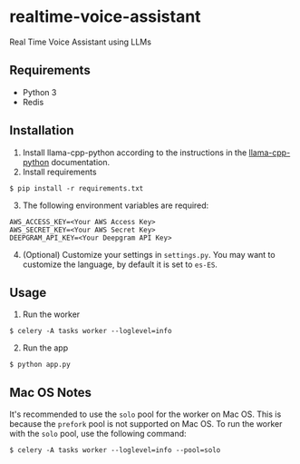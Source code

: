 # realtime-voice-assistant
Real Time Voice Assistant using LLMs

## Requirements
- Python 3
- Redis

## Installation
1. Install llama-cpp-python according to the instructions in the [llama-cpp-python](https://llama-cpp-python.readthedocs.io/en/stable/#installation) documentation.
2. Install requirements
```
$ pip install -r requirements.txt
```
3. The following environment variables are required:
```
AWS_ACCESS_KEY=<Your AWS Access Key>
AWS_SECRET_KEY=<Your AWS Secret Key>
DEEPGRAM_API_KEY=<Your Deepgram API Key>
```
4. (Optional) Customize your settings in `settings.py`. You may want to customize the language, by default it is set to `es-ES`.

## Usage
1. Run the worker
```console
$ celery -A tasks worker --loglevel=info
```
2. Run the app
```
$ python app.py
```

## Mac OS Notes
It's recommended to use the `solo` pool for the worker on Mac OS. This is because the `prefork` pool is not supported on Mac OS. To run the worker with the `solo` pool, use the following command:
```console
$ celery -A tasks worker --loglevel=info --pool=solo
```

